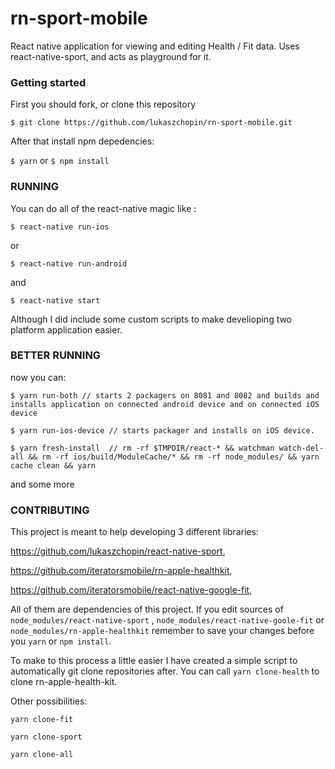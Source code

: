# rn-sport-mobile


React native application for viewing and editing Health / Fit data. 
Uses react-native-sport, and acts as playground for it. 

### Getting started

First you should fork, or clone this repository

`$ git clone https://github.com/lukaszchopin/rn-sport-mobile.git`

After that install npm depedencies:

`$ yarn` 
or
`$ npm install`



### RUNNING

You can do all of the react-native magic like :

`$ react-native run-ios`

or

`$ react-native run-android`

and

`$ react-native start`


Although I did include some custom scripts to make develioping two platform application easier. 

### BETTER RUNNING



now you can:

`$ yarn run-both
// starts 2 packagers on 8081 and 8082 and builds and installs application on connected android device and on connected iOS device `

`$ yarn run-ios-device
// starts packager and installs on iOS device. `

`$ yarn fresh-install 
// rm -rf $TMPDIR/react-* && watchman watch-del-all && rm -rf ios/build/ModuleCache/* && rm -rf node_modules/ && yarn cache clean && yarn`

and some more

### CONTRIBUTING 

This project is meant to help developing 3 different libraries:

https://github.com/lukaszchopin/react-native-sport,

https://github.com/iteratorsmobile/rn-apple-healthkit,

https://github.com/iteratorsmobile/react-native-google-fit,

All of them are dependencies of this project. If you edit sources of `node_modules/react-native-sport` , `node_modules/react-native-goole-fit` or `node_modules/rn-apple-healthkit` remember to save your changes before you `yarn` or `npm install`.

To make to this process a little easier I have created a simple script to automatically git clone repositories after.
You can call `yarn clone-health` to clone rn-apple-health-kit. 

Other possibilities: 

`yarn clone-fit`

`yarn clone-sport`

`yarn clone-all`
